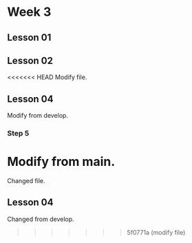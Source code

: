 # Week 3

## Lesson 01

## Lesson 02
<<<<<<< HEAD
Modify file.

## Lesson 04
Modify from develop.

### Step 5
Modify from main.
=======
Changed file.

## Lesson 04
Changed from develop.
>>>>>>> 5f0771a (modify file)
